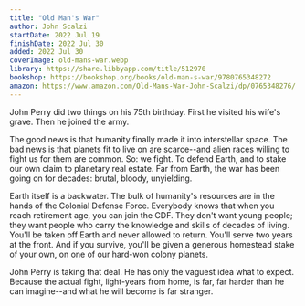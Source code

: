 ```yaml
---
title: "Old Man's War"
author: John Scalzi
startDate: 2022 Jul 19
finishDate: 2022 Jul 30
added: 2022 Jul 30
coverImage: old-mans-war.webp
library: https://share.libbyapp.com/title/512970
bookshop: https://bookshop.org/books/old-man-s-war/9780765348272
amazon: https://www.amazon.com/Old-Mans-War-John-Scalzi/dp/0765348276/
---
```


John Perry did two things on his 75th birthday. First he visited his wife's grave. Then he joined the army.

The good news is that humanity finally made it into interstellar space. The bad news is that planets fit to live on are scarce--and alien races willing to fight us for them are common. So: we fight. To defend Earth, and to stake our own claim to planetary real estate. Far from Earth, the war has been going on for decades: brutal, bloody, unyielding.

Earth itself is a backwater. The bulk of humanity's resources are in the hands of the Colonial Defense Force. Everybody knows that when you reach retirement age, you can join the CDF. They don't want young people; they want people who carry the knowledge and skills of decades of living. You'll be taken off Earth and never allowed to return. You'll serve two years at the front. And if you survive, you'll be given a generous homestead stake of your own, on one of our hard-won colony planets.

John Perry is taking that deal. He has only the vaguest idea what to expect. Because the actual fight, light-years from home, is far, far harder than he can imagine--and what he will become is far stranger.  
